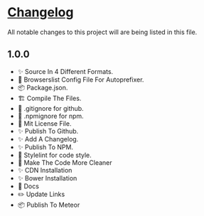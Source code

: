 # [Changelog](https://github.com/krishdevdb/reseter.css/blob/master/changelog.md)

All notable changes to this project will are being listed in this file.

## 1.0.0

*   :sparkles: Source In 4 Different Formats.
*   :wrench: Browserslist Config File For Autoprefixer.
*   :package: Package.json.
*   :building_construction: Compile The Files.
*   :see_no_evil: .gitignore for github.
*   :see_no_evil: .npmignore for npm.
*   :page_facing_up: Mit License File.
*   :sparkles: Publish To Github.
*   :sparkles: Add A Changelog.
*   :sparkles: Publish To NPM.
*   :art: Stylelint for code style.
*   :art: Make The Code More Cleaner
*   :sparkles: CDN Installation
*   :sparkles: Bower Installation
*   :memo: Docs
*   :pencil2: Update Links
*   :package: Publish To Meteor
